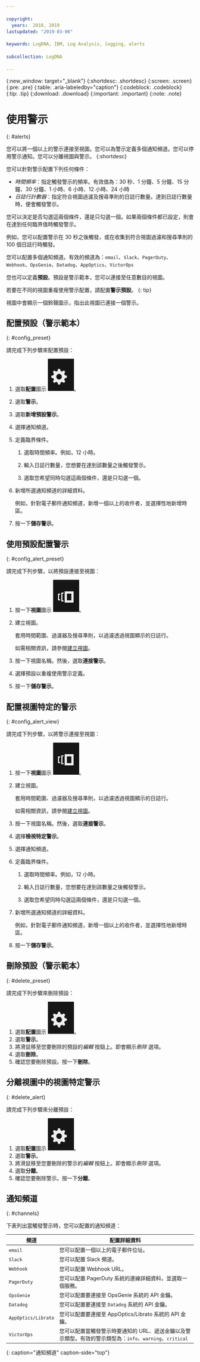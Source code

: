 ```yaml
---

copyright:
  years:  2018, 2019
lastupdated: "2019-03-06"

keywords: LogDNA, IBM, Log Analysis, logging, alerts

subcollection: LogDNA

---
```


{:new_window: target="_blank"}
{:shortdesc: .shortdesc}
{:screen: .screen}
{:pre: .pre}
{:table: .aria-labeledby="caption"}
{:codeblock: .codeblock}
{:tip: .tip}
{:download: .download}
{:important: .important}
{:note: .note}

 
# 使用警示
{: #alerts}

您可以將一個以上的警示連接至視圖。您可以為警示定義多個通知頻道。您可以停用警示通知。您可以分離視圖與警示。
{:shortdesc}

您可以針對警示配置下列任何條件：

* *時間頻率*：指定觸發警示的頻率。有效值為：30 秒、1 分鐘、5 分鐘、15 分鐘、30 分鐘、1 小時、6 小時、12 小時、24 小時
* *日誌行計數器*：指定符合視圖過濾及搜尋準則的日誌行數量。達到日誌行數量時，便會觸發警示。

您可以決定是否勾選這兩個條件，還是只勾選一個。如果兩個條件都已設定，則會在達到任何臨界值時觸發警示。 

例如，您可以配置警示在 30 秒之後觸發，或在收集到符合視圖過濾和搜尋準則的 100 個日誌行時觸發。

您可以配置多個通知頻道。有效的頻道為：`email`、`Slack`、`PagerDuty`、`Webhook`、`OpsGenie`、`Datadog`、`AppOptics`、`VictorOps`

您也可以定義**預設**。預設是警示範本，您可以連接至任意數目的視圖。 

若要在不同的視圖重複使用警示配置，請配置**警示預設**。
{: tip}

視圖中會顯示一個鈴聲圖示，指出此視圖已連接一個警示。



## 配置預設（警示範本）
{: #config_preset}

請完成下列步驟來配置預設：

1. 選取**配置**圖示 ![配置圖示](images/admin.png "管理圖示")。
2. 選取**警示**。
3. 選取**新增預設警示**。
4. 選擇通知頻道。 
5. 定義臨界條件。

    1. 選取時間頻率。例如，12 小時。

    2. 輸入日誌行數量，您想要在達到該數量之後觸發警示。

    3. 選取您希望同時勾選這兩個條件，還是只勾選一個。

6. 新增所選通知頻道的詳細資料。

    例如，針對電子郵件通知頻道，新增一個以上的收件者，並選擇性地新增時區。

7. 按一下**儲存警示**。



## 使用預設配置警示
{: #config_alert_preset}

請完成下列步驟，以將預設連接至視圖：

1. 按一下**視圖**圖示 ![配置圖示](images/views.png)。
2. 建立視圖。 

    套用時間範圍、過濾器及搜尋準則，以過濾透過視圖顯示的日誌行。 

    如需相關資訊，請參閱[建立視圖](/docs/services/Log-Analysis-with-LogDNA?topic=LogDNA-view_logs#view_logs_step7)。

3. 按一下視圖名稱。然後，選取**連接警示**。

4. 選擇預設以重複使用警示定義。 

5. 按一下**儲存警示**。 




## 配置視圖特定的警示
{: #config_alert_view}

請完成下列步驟，以將警示連接至視圖：

1. 按一下**視圖**圖示 ![配置圖示](images/views.png)。
2. 建立視圖。 

    套用時間範圍、過濾器及搜尋準則，以過濾透過視圖顯示的日誌行。 

    如需相關資訊，請參閱[建立視圖](/docs/services/Log-Analysis-with-LogDNA?topic=LogDNA-view_logs#view_logs_step7)。

3. 按一下視圖名稱。然後，選取**連接警示**。

4. 選擇**檢視特定警示**。

5. 選擇通知頻道。 

6. 定義臨界條件。

    1. 選取時間頻率。例如，12 小時。

    2. 輸入日誌行數量，您想要在達到該數量之後觸發警示。

    3. 選取您希望同時勾選這兩個條件，還是只勾選一個。

7. 新增所選通知頻道的詳細資料。

    例如，針對電子郵件通知頻道，新增一個以上的收件者，並選擇性地新增時區。

8. 按一下**儲存警示**。



## 刪除預設（警示範本）
{: #delete_preset}

請完成下列步驟來刪除預設：

1. 選取**配置**圖示 ![配置圖示](images/admin.png "管理圖示")。
2. 選取**警示**。
3. 將滑鼠移至您要刪除的預設的*編輯* 按鈕上。即會顯示*刪除* 選項。
4. 選取**刪除**。
5. 確認您要刪除預設。按一下**刪除**。

## 分離視圖中的視圖特定警示
{: #delete_alert}

請完成下列步驟來分離預設：

1. 選取**配置**圖示 ![配置圖示](images/admin.png "管理圖示")。
2. 選取**警示**。
3. 將滑鼠移至您要刪除的警示的*編輯* 按鈕上。即會顯示*刪除* 選項。
4. 選取**分離**。
5. 確認您要刪除警示。按一下**分離**。



## 通知頻道
{: #channels}

下表列出當觸發警示時，您可以配置的通知頻道：

| 頻道           | 配置詳細資料 | 
|-------------------|-----------------------|
| `email`             | 您可以配置一個以上的電子郵件位址。| 
| `Slack`             | 您可以配置 Slack 頻道。|
| `Webhook`           | 您可以配置 Webhook URL。|
| `PagerDuty`         | 您可以配置 PagerDuty 系統的連線詳細資料，並選取一個服務。|
| `OpsGenie`          | 您可以配置要連接至 OpsGenie 系統的 API 金鑰。|
| `Datadog`           | 您可以配置要連接至 `Datadog` 系統的 API 金鑰。|
| `AppOptics/Librato` | 您可以配置要連接至 AppOptics/Librato 系統的 API 金鑰。|
| `VictorOps`         | 您可以配置當觸發警示時要通知的 URL、遞送金鑰以及警示類型。有效的警示類型為：`info`、`warning`、`critical` |
{: caption="通知頻道" caption-side="top"} 


